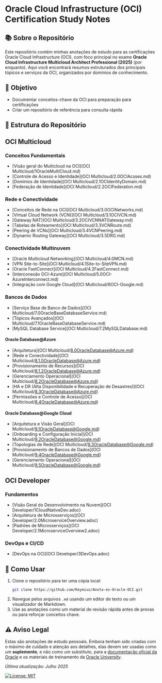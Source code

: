 # Oracle Cloud Infrastructure (OCI) Certification Study Notes

## 📚 Sobre o Repositório
Este repositório contém minhas anotações de estudo para as certificações Oracle Cloud Infrastructure (OCI), com foco principal no exame **Oracle Cloud Infrastructure Multicloud Architect Professional (2025)** (por enquanto). Aqui você encontrará resumos estruturados dos principais tópicos e serviços da OCI, organizados por domínios de conhecimento.

## 🎯 Objetivo
- Documentar conceitos-chave da OCI para preparação para certificações
- Criar um repositório de referência para consulta rápida

## 📂 Estrutura do Repositório

## OCI Multicloud
### Conceitos Fundamentais
- [Visão geral do Multicloud na OCI](OCI Multicloud/1OracleMultiCloud.md)
- [Controle de Acesso e Identidade](OCI Multicloud/2.0OCIAcsses.md)
- [Domínios de Identidade](OCI Multicloud/2.1OCIdentityDomain.md)
- [Federação de Identidade](OCI Multicloud/2.2OCIFederation.md)

### Rede e Conectividade
- [Conceitos de Rede na OCI](OCI Multicloud/3.0OCINetworks.md)
- [Virtual Cloud Network (VCN)](OCI Multicloud/3.1OCIVCN.md)
- [Gateway NAT](OCI Multicloud/3.2OCIVCNNATGateway.md)
- [Tabelas de Roteamento](OCI Multicloud/3.3VCNRoute.md)
- [Peering de VCNs](OCI Multicloud/3.4VCNPeering.md)
- [Dynamic Routing Gateway](OCI Multicloud/3.5DRG.md)

### Conectividade Multinuvem
- [Oracle Multicloud Networking](OCI Multicloud/4.0MCN.md)
- [VPN Site-to-Site](OCI Multicloud/4.1Site-to-SiteVPN.md)
- [Oracle FastConnect](OCI Multicloud/4.2FastConnect.md)
- [Interconexão OCI-Azure](OCI Multicloud/5.0OCI-AzureInterconnect.md)
- [Integração com Google Cloud](OCI Multicloud/6OCI-Google.md)

### Bancos de Dados
- [Serviço Base de Banco de Dados](OCI Multicloud/7.0OracleBaseDatabaseService.md)
- [Tópicos Avançados](OCI Multicloud/7.1OracleBaseDatabaseService.md)
- [MySQL Database Service](OCI Multicloud/7.2MySQLDatabase.md)

#### Oracle Database@Azure
- [Arquitetura](OCI Multicloud/8.0OracleDatabase@Azure.md)
- [Rede e Conectividade](OCI Multicloud/8.1.0OracleDatabase@Azure.md)
- [Provisionamento de Recursos](OCI Multicloud/8.1.2OracleDatabase@Azure.md)
- [Gerenciamento Operacional](OCI Multicloud/8.2OracleDatabase@Azure.md)
- [HA e DR (Alta Disponibilidade e Recuperação de Desastres)](OCI Multicloud/8.3OracleDatabase@Azure.md)
- [Permissões e Controle de Acesso](OCI Multicloud/8.4OracleDatabase@Azure.md)

#### Oracle Database@Google Cloud
- [Arquitetura e Visão Geral](OCI Multicloud/9.1OracleDatabase@Google.md)
- [Onboarding e Configuração Inicial](OCI Multicloud/9.2OracleDatabase@Google.md)
- [Topologias de Rede](OCI Multicloud/9.3OracleDatabase@Google.md)
- [Provisionamento de Bancos de Dados](OCI Multicloud/9.4OracleDatabase@Google.md)
- [Gerenciamento Operacional](OCI Multicloud/9.5OracleDatabase@Google.md)

## OCI Developer
### Fundamentos
- [Visão Geral do Desenvolvimento na Nuvem](OCI Developer/1CloudNativeDev.adoc)
- [Arquitetura de Microsserviços](OCI Developer/2.0MicroserviceOverview.adoc)
- [Padrões de Microsserviços](OCI Developer/2.1MicroserviceOverview2.adoc)

### DevOps e CI/CD
- [DevOps na OCI](OCI Developer/3DevOps.adoc)

## 🚀 Como Usar

1.  Clone o repositório para ter uma cópia local:
    ```bash
    git clone https://github.com/Keymiuz/Anota-es-Oracle-OCI.git
    ```
2.  Navegue pelos arquivos `.md` usando um editor de texto ou um visualizador de Markdown.
3.  Use as anotações como um material de revisão rápida antes de provas ou para reforçar conceitos chave.

## ⚠️ Aviso Legal

Estas são anotações de estudo pessoais. Embora tenham sido criadas com o máximo de cuidado e atenção aos detalhes, elas devem ser usadas como um **suplemento**, e não como um substituto, para a [documentação oficial da Oracle](https://docs.oracle.com/en/cloud/iaas/) e os materiais de treinamento da [Oracle University](https://education.oracle.com/).



*Última atualização: Julho 2025*

[![License: MIT](https://img.shields.io/badge/License-MIT-yellow.svg)](https://opensource.org/licenses/MIT)
